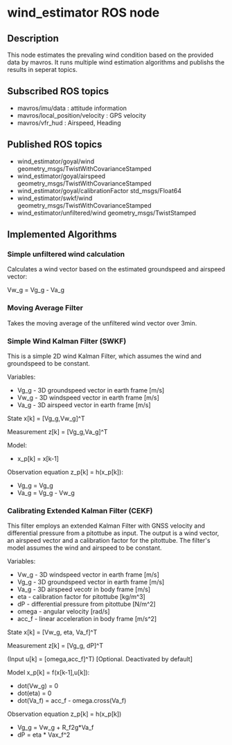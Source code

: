 # wind_estimator ROS node

## Description

This node estimates the prevaling wind condition based on the provided data by mavros.
It runs multiple wind estimation algorithms and publishs the results in seperat topics.

## Subscribed ROS topics

* mavros/imu/data : attitude information
* mavros/local_position/velocity : GPS velocity
* mavros/vfr_hud : Airspeed, Heading

## Published ROS topics

* wind_estimator/goyal/wind 	 			geometry_msgs/TwistWithCovarianceStamped
* wind_estimator/goyal/airspeed 			geometry_msgs/TwistWithCovarianceStamped
* wind_estimator/goyal/calibrationFactor  	std_msgs/Float64
* wind_estimator/swkf/wind  				geometry_msgs/TwistWithCovarianceStamped
* wind_estimator/unfiltered/wind	 		geometry_msgs/TwistStamped 

## Implemented Algorithms
### Simple unfiltered wind calculation 

Calculates a wind vector based on the estimated groundspeed and airspeed vector:

Vw_g = Vg_g - Va_g

### Moving Average Filter 

Takes the moving average of the unfiltered wind vector over 3min.

### Simple Wind Kalman Filter (SWKF)

This is a simple 2D wind Kalman Filter, which assumes the wind and groundspeed to be constant.

Variables:

* Vg_g - 3D groundspeed vector in earth frame [m/s]
* Vw_g - 3D windspeed vector in earth frame [m/s]
* Va_g - 3D airspeed vector in earth frame [m/s] 


State x[k] = [Vg_g,Vw_g]^T

Measurement z[k] = [Vg_g,Va_g]^T


Model: 

* x_p[k] = x[k-1]

Observation equation z_p[k] = h(x_p[k]): 

* Vg_g = Vg_g
* Va_g = Vg_g - Vw_g

### Calibrating Extended Kalman Filter (CEKF)

This filter employs an extended Kalman Filter with GNSS velocity and differential pressure from a pitottube as input. The output is a wind vector, an airspeed vector and a calibration factor for the pitottube. The filter's model assumes the wind and airspeed to be constant. 

Variables:

* Vw_g - 3D windspeed vector in earth frame [m/s]
* Vg_g - 3D groundspeed vector in earth frame [m/s]
* Va_g - 3D airspeed vecotr in body frame [m/s]
* eta - calibration factor for pitottube [kg/m^3]
* dP - differential pressure from pitottube [N/m^2]
* omega - angular velocity [rad/s]
* acc_f - linear acceleration in body frame [m/s^2] 


State x[k] = [Vw_g, eta, Va_f]^T

Measurement z[k] = [Vg_g, dP]^T

(Input u[k] = [omega,acc_f]^T) [Optional. Deactivated by default]


Model x_p[k] = f(x[k-1],u[k]):

* dot(Vw_g) = 0
* dot(eta) = 0
* dot(Va_f) = acc_f - omega.cross(Va_f)

Observation equation z_p[k] = h(x_p[k])

* Vg_g = Vw_g + R_f2g*Va_f
* dP = eta * Vax_f^2




 